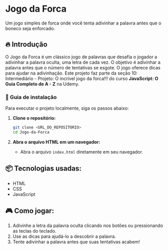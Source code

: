 # Jogo da Forca

Um jogo simples de forca onde você tenta adivinhar a palavra antes que o boneco seja enforcado.

## 🔥 Introdução

O Jogo da Forca é um clássico jogo de palavras que desafia o jogador a adivinhar a palavra oculta, uma letra de cada vez. O objetivo é adivinhar a palavra antes que o número de tentativas se esgote. O jogo oferece dicas para ajudar na adivinhação. Este projeto faz parte da seção 10: Intermediário - Projeto: O incrível jogo da forca!!! do curso **JavaScript: O Guia Completo de A - Z** na Udemy.

### 🔨 Guia de instalação

Para executar o projeto localmente, siga os passos abaixo:

1. **Clone o repositório:**
   ```bash
   git clone <URL_DO_REPOSITORIO>
   cd Jogo-da-Forca
   ```

2. **Abra o arquivo HTML em um navegador:**
   - Abra o arquivo `index.html` diretamente em seu navegador.

## 📦 Tecnologias usadas:

- HTML
- CSS
- JavaScript

## 🎮 Como jogar:

1. Adivinhe a letra da palavra oculta clicando nos botões ou pressionando as teclas do teclado.
2. Use as dicas para ajudá-lo a descobrir a palavra.
3. Tente adivinhar a palavra antes que suas tentativas acabem!
